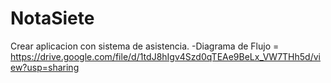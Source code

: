 # NotaSiete
 Crear aplicacion con sistema de asistencia.
-Diagrama de Flujo = https://drive.google.com/file/d/1tdJ8hIgv4Szd0qTEAe9BeLx_VW7THh5d/view?usp=sharing
